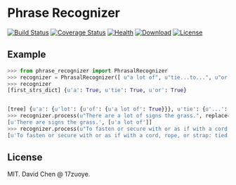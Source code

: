 Phrase Recognizer
======================
[![Build Status](https://img.shields.io/travis/17zuoye/phrase_recognizer/master.svg?style=flat)](https://travis-ci.org/17zuoye/phrase_recognizer)
[![Coverage Status](https://coveralls.io/repos/17zuoye/phrase_recognizer/badge.svg)](https://coveralls.io/r/17zuoye/phrase_recognizer)
[![Health](https://landscape.io/github/17zuoye/phrase_recognizer/master/landscape.svg?style=flat)](https://landscape.io/github/17zuoye/phrase_recognizer/master)
[![Download](https://img.shields.io/pypi/dm/phrase_recognizer.svg?style=flat)](https://pypi.python.org/pypi/phrase_recognizer)
[![License](https://img.shields.io/pypi/l/phrase_recognizer.svg?style=flat)](https://pypi.python.org/pypi/phrase_recognizer)



Example
------------------------
```python
>>> from phrase_recognizer import PhrasalRecognizer
>>> recognizer = PhrasalRecognizer([ u"a lot of", u"tie...to...", u"or...or...a...a"])
>>> recognizer
[first_strs_dict] {u'a': True, u'tie': True, u'or': True}


[tree] {u'a': {u'lot': {u'of': {u'a lot of': True}}}, u'tie': {u'...': {u'to': {u'...': {u'tie...to...': True}}}}, u'or': {u'...': {u'or': {u'...': {u'a': {u'...': {u'a': {u'or...or...a...a': True}}}}}}}}
>>> recognizer.process(u"There are a lot of signs the grass.", replace=True)
[u'There are signs the grass.', [u'a lot of']]
>>> recognizer.process(u"To fasten or secure with or as if with a cord, rope, or strap: tied the kite to a post; tie up a bundle.")
[u'To fasten or secure with or as if with a cord, rope, or strap: tied the kite to a post; tie up a bundle.', [u'or...or...a...a', u'tie...to...']]
```


License
------------------------
MIT. David Chen @ 17zuoye.
